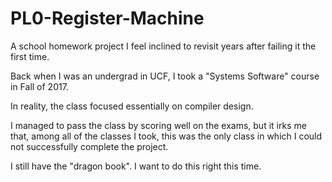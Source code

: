 # PL0-Register-Machine
A school homework project I feel inclined to revisit years after failing it the first time.

Back when I was an undergrad in UCF, I took a "Systems Software" course in Fall of 2017.

In reality, the class focused essentially on compiler design.

I managed to pass the class by scoring well on the exams, but it irks me that, among all of the classes I took, this was the only class in which I could not successfully complete the project.

I still have the "dragon book". I want to do this right this time.
